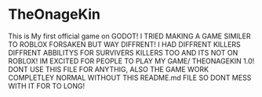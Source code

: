 # TheOnageKin
This is My first official game on GODOT! I TRIED MAKING A GAME SIMILER TO ROBLOX FORSAKEN BUT WAY DIFFRENT! I HAD DIFFRENT KILLERS DIFFRENT ABBILITYS FOR SURVIVERS KILLERS TOO AND ITS NOT ON ROBLOX! IM EXCITED FOR PEOPLE TO PLAY MY GAME/ THEONAGEKIN 1.0! DONT USE THIS FILE FOR ANYTHIG, ALSO THE GAME WORK COMPLETLEY NORMAL WITHOUT THIS README.md FILE SO DONT MESS WITH IT FOR TO LONG!
